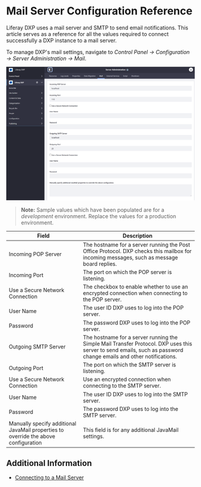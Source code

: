 # Mail Server Configuration Reference

Liferay DXP uses a mail server and SMTP to send email notifications. This article serves as a reference for all the values required to connect successfully a DXP instance to a mail server.

To manage DXP's mail settings, navigate to *Control Panel &rarr; Configuration &rarr; Server Administration &rarr; Mail*.

![Configuring a Mail Server](./mail-server-configuration-reference/images/01.png)

> **Note:** Sample values which have been populated are for a _development_ environment. Replace the values for a production environment.

| Field | Description |
| --- | --- |
| Incoming POP Server | The hostname for a server running the Post Office Protocol. DXP checks this mailbox for incoming messages, such as message board replies. |
| Incoming Port | The port on which the POP server is listening. |
| Use a Secure Network Connection | The checkbox to enable whether to use an encrypted connection when connecting to the POP server. |
| User Name | The user ID DXP uses to log into the POP server. |
| Password | The password DXP uses to log into the POP server. |
| Outgoing SMTP Server | The hostname for a server running the Simple Mail Transfer Protocol. DXP uses this server to send emails, such as password change emails and other notifications. |
| Outgoing Port | The port on which the SMTP server is listening. |
| Use a Secure Network Connection | Use an encrypted connection when connecting to the SMTP server. |
| User Name | The user ID DXP uses to log into the SMTP server. |
| Password | The password DXP uses to log into the SMTP server. |
| Manually specify additional JavaMail properties to override the above configuration| This field is for any additional JavaMail settings. |

## Additional Information

* [Connecting to a Mail Server](../02-setting-up-liferay-dxp/connecting-to-a-mail-server.md)
